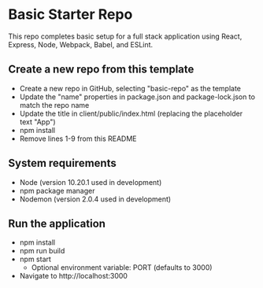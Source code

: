 # Basic Starter Repo
This repo completes basic setup for a full stack application using React, Express, Node, Webpack, Babel, and ESLint.

## Create a new repo from this template
  - Create a new repo in GitHub, selecting "basic-repo" as the template
  - Update the "name" properties in package.json and package-lock.json to match the repo name
  - Update the title in client/public/index.html (replacing the placeholder text "App")
  - npm install
  - Remove lines 1-9 from this README

## System requirements
  - Node (version 10.20.1 used in development)
  - npm package manager
  - Nodemon (version 2.0.4 used in development)

## Run the application
  - npm install
  - npm run build
  - npm start
    - Optional environment variable: PORT (defaults to 3000)
  - Navigate to http://localhost:3000
